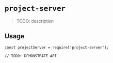 # `project-server`

> TODO: description

## Usage

```
const projectServer = require('project-server');

// TODO: DEMONSTRATE API
```
